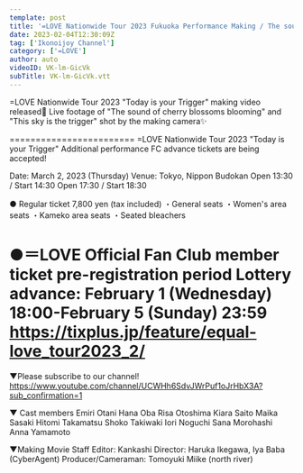 ```yaml
---
template: post
title: '=LOVE Nationwide Tour 2023 Fukuoka Performance Making / The sound of cherry blossoms blooming・This sky is the trigger [Behind The Scenes of "Today is your Trigger"]'
date: 2023-02-04T12:30:09Z
tag: ['Ikonoijoy Channel']
category: ['=LOVE']
author: auto 
videoID: VK-lm-GicVk
subTitle: VK-lm-GicVk.vtt
---
```

=LOVE Nationwide Tour 2023 "Today is your Trigger" making video released🎥
Live footage of "The sound of cherry blossoms blooming" and "This sky is the trigger" shot by the making camera✨

========================
=LOVE Nationwide Tour 2023 "Today is your Trigger"
Additional performance FC advance tickets are being accepted!

Date: March 2, 2023 (Thursday)
Venue: Tokyo, Nippon Budokan
<Daytime> Open 13:30 / Start 14:30
<Night> Open 17:30 / Start 18:30

● Regular ticket 7,800 yen (tax included)
・General seats
・Women's area seats
・Kameko area seats
・Seated bleachers

●＝LOVE Official Fan Club member ticket pre-registration period
Lottery advance: February 1 (Wednesday) 18:00-February 5 (Sunday) 23:59
https://tixplus.jp/feature/equal-love_tour2023_2/
========================

▼Please subscribe to our channel!
https://www.youtube.com/channel/UCWHh6SdvJWrPuf1oJrHbX3A?sub_confirmation=1

▼ Cast members
Emiri Otani
Hana Oba
Risa Otoshima
Kiara Saito
Maika Sasaki
Hitomi Takamatsu
Shoko Takiwaki
Iori Noguchi
Sana Morohashi
Anna Yamamoto

▼Making Movie Staff
Editor: Kankashi
Director: Haruka Ikegawa, Iya Baba (CyberAgent)
Producer/Cameraman: Tomoyuki Miike (north river)
